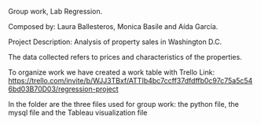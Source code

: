 Group work, Lab Regression.

Composed by: Laura Ballesteros, Monica Basile and Aída García.

Project Description: Analysis of property sales in Washington D.C.

The data collected refers to prices and characteristics of the properties.

To organize work we have created a work table with Trello
Link: https://trello.com/invite/b/WJJ3TBxf/ATTIb4bc7ccff37dfdffb0c97c75a5c546bd03B70D03/regression-project

In the folder are the three files used for group work: the python file, the mysql file and the Tableau visualization file
